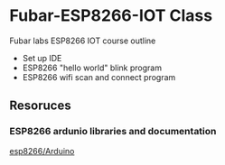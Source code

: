 # Fubar-ESP8266-IOT Class
Fubar labs ESP8266 IOT course outline
- Set up IDE
- ESP8266 "hello world" blink program
- ESP8266 wifi scan and connect program

## Resoruces

### ESP8266 ardunio libraries and documentation
[esp8266/Arduino](https://github.com/esp8266/Arduino)


